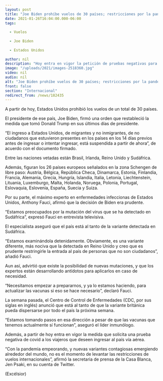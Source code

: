 ```yaml
---
layout: post
title: "Joe Biden prohíbe vuelos de 30 países; restricciones por la pandemia"
date: 2021-01-26T16:04:00.000-06:00
tags:
  
  - Vuelos
  
  - Joe Biden
  
  - Estados Unidos
  
author: nil
description: "Hoy entra en vigor la petición de pruebas negativas para viajeros que ingresen vía aérea a Estados Unidos"
image: "/uploads/2021/images-2518360.jpg"
video: nil
audio: nil
alt: "Joe Biden prohíbe vuelos de 30 países; restricciones por la pandemia"
front: false
section: "Internacional"
redirect_from: /news/182435
---
```


A partir de hoy, Estados Unidos prohibió los vuelos de un total de 30 países.

El presidente de ese país, Joe Biden, firmó una orden que restableció la medida que tomó Donald Trump en sus últimos días de presidente.

“El ingreso a Estados Unidos, de migrantes y no inmigrantes, de no ciudadanos que estuvieron presentes en los países en los 14 días previos antes de ingresar o intentar ingresar, está suspendida a partir de ahora”, de acuerdo con el documento firmado.

Entre las naciones vetadas están Brasil, Irlanda, Reino Unido y Sudáfrica.

Además, figuran los 26 países europeos señalados en la zona Schengen de libre paso: Austria, Bélgica, República Checa, Dinamarca, Estonia, Finlandia, Francia, Alemania, Grecia, Hungría, Islandia, Italia, Letonia, Liechtenstein, Lituania, Luxemburgo, Malta, Holanda, Noruega, Polonia, Portugal, Eslovaquia, Eslovenia, España, Suecia y Suiza.

Por su parte, el máximo experto en enfermedades infeccionas de Estados Unidos, Anthony Fauci, afirmó que la decisión de Biden era prudente.

“Estamos preocupados por la mutación del virus que se ha detectado en Sudáfrica”, expresó Fauci en entrevista televisiva.

El especialista aseguró que el país está al tanto de la variante detectada en Sudáfrica.

“Estamos examinándola detenidamente. Obviamente, es una variante diferente, más nociva que la detectada en Reino Unido y creo que es prudente restringirle la entrada al país de personas que no son ciudadanos”, añadió Fauci.

Aun así, advirtió que existe la posibilidad de nuevas mutaciones, y que los expertos están desarrollando antídotos para aplicarlos en caso de necesidad.

“Necesitamos empezar a prepararnos, y ya lo estamos haciendo, para actualizar las vacunas si eso se hace necesario”, declaró Fauci.

La semana pasada, el Centro de Control de Enfermedades (CDC, por sus siglas en inglés) anunció que está al tanto de que la variante británica pueda dispersarse por todo el país la próxima semana.

“Estamos tomando pasos en esa dirección a pesar
de que las vacunas que tenemos actualmente sí funcionan”, aseguró el líder inmunólogo.

Además, a partir de hoy entra en vigor la medida que solicita una prueba negativa de covid a los viajeros que deseen ingresar al país vía aérea.

“Con la pandemia empeorando, y nuevas variantes contagiosas emergiendo alrededor del mundo, no es el momento de levantar las restricciones de vuelos internacionales”, afirmó la secretaria de prensa de la Casa Blanca, Jen Psaki, en su cuenta de Twitter.

(Excélsior)